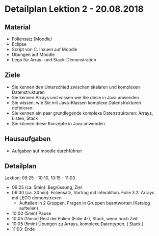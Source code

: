 Detailplan Lektion 2 - 20.08.2018
===========================================

Material
--------

* Foliensatz (Moodle)
* Eclipse
* Script von C. Inauen auf Moodle
* Übungen auf Moodle
* Lego für Array- und Stack-Demonstration

Ziele
-----

* Sie kennen den Unterschied zwischen skalaren und komplexen Datenstrukturen
* Sie kennen Arrays und wissen wie Sie diese in Java anwenden
* Sie wissen, wie Sie mit Java-Klassen komplexe Datenstrukturen definieren
* Sie kennen ein paar grundlegende komplexe Datenstrukturen: Arrays, Listen, Stack
* Sie können diese Konzepte in Java anwenden

Hausaufgaben
--------------

* Aufgaben auf moodle durchführen


Detailplan
----------

Lektion: 09:25 - 10:10, 10:15 - 11:00

* 09:25 (ca. 5min): Begrüssung, Ziel
* 09:30 (ca. 30min): Foliensatz, Vortrag mit Interaktion. Folie 3.2: Arrays mit LEGO demonstrieren
  * Aufteilen in 2 Gruppen, Fragen in Gruppen beantworten (Katalog aufteilen)
* 10:00 (5min)  Pause
* 10:05 (15min) Rest der Folien (Folie 4-), Stack, wenn noch Zeit
* 10:05 (5min)  Übungen zu Arrays, komplexe Datentypen, ( Stack )
* 11:00: Ende
